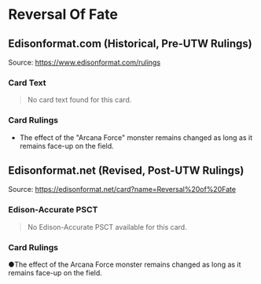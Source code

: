 # Reversal Of Fate

## Edisonformat.com (Historical, Pre-UTW Rulings)

Source: https://www.edisonformat.com/rulings

### Card Text

> No card text found for this card.

### Card Rulings

*   The effect of the "Arcana Force" monster remains changed as long as it remains face-up on the field.

## Edisonformat.net (Revised, Post-UTW Rulings)

Source: https://edisonformat.net/card?name=Reversal%20of%20Fate

### Edison-Accurate PSCT

> No Edison-Accurate PSCT available for this card.

### Card Rulings

●The effect of the Arcana Force monster remains changed as long as it remains face-up on the field.
            